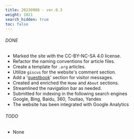 ```yaml
---
title: 20230908 - ver.0.3 
weight: 1021
search_hidden: true
toc: false
---
```


###### DONE
- Marked the site with the CC-BY-NC-SA 4.0 license.
- Refactor the naming conventions for article files.
- Create a template for `.org` articles.
- Utilize `giscus` for the website's comment section.
- Add a '[guestbook](/en/guestbook)' section for visitor messages.
- Created and enriched the `Home` and `About` sections.
- Streamlined the navigation bar as needed.
- Submitted for indexing in the following search engines  
  Google, Bing, Baidu, 360, Toutiao, Yandex
- The website has been integrated with Google Analytics


###### TODO
- None
